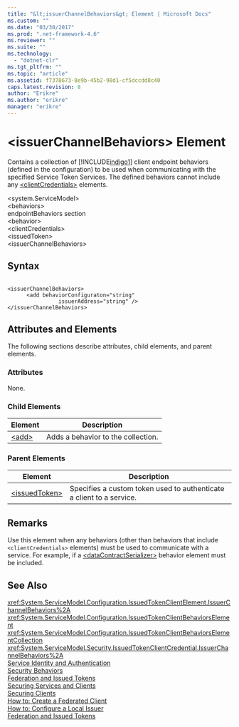 ```yaml
---
title: "&lt;issuerChannelBehaviors&gt; Element | Microsoft Docs"
ms.custom: ""
ms.date: "03/30/2017"
ms.prod: ".net-framework-4.6"
ms.reviewer: ""
ms.suite: ""
ms.technology: 
  - "dotnet-clr"
ms.tgt_pltfrm: ""
ms.topic: "article"
ms.assetid: f7378673-8e9b-45b2-98d1-cf5dccdd8c40
caps.latest.revision: 8
author: "Erikre"
ms.author: "erikre"
manager: "erikre"
---
```

# &lt;issuerChannelBehaviors&gt; Element
Contains a collection of [!INCLUDE[indigo1](../../../../../includes/indigo1-md.md)] client endpoint behaviors (defined in the configuration) to be used when communicating with the specified Service Token Services. The defined behaviors cannot include any [\<clientCredentials>](../../../../../docs/framework/configuring-apps/file-schema/wcf/clientcredentials.md) elements.  
  
 \<system.ServiceModel>  
\<behaviors>  
endpointBehaviors section  
\<behavior>  
\<clientCredentials>  
\<issuedToken>  
\<issuerChannelBehaviors>  
  
## Syntax  
  
```  
  
<issuerChannelBehaviors>  
      <add behaviorConfiguraton="string"  
                issuerAddress="string" />  
</issuerChannelBehaviors>  
```  
  
## Attributes and Elements  
 The following sections describe attributes, child elements, and parent elements.  
  
### Attributes  
 None.  
  
### Child Elements  
  
|Element|Description|  
|-------------|-----------------|  
|[\<add>](../../../../../docs/framework/configuring-apps/file-schema/wcf/add-of-issuerchannelbehaviors.md)|Adds a behavior to the collection.|  
  
### Parent Elements  
  
|Element|Description|  
|-------------|-----------------|  
|[\<issuedToken>](../../../../../docs/framework/configuring-apps/file-schema/wcf/issuedtoken.md)|Specifies a custom token used to authenticate a client to a service.|  
  
## Remarks  
 Use this element when any behaviors (other than behaviors that include `<clientCredentials>` elements) must be used to communicate with a service. For example, if a [\<dataContractSerializer>](../../../../../docs/framework/configuring-apps/file-schema/wcf/datacontractserializer-element.md) behavior element must be included.  
  
## See Also  
 <xref:System.ServiceModel.Configuration.IssuedTokenClientElement.IssuerChannelBehaviors%2A>   
 <xref:System.ServiceModel.Configuration.IssuedTokenClientBehaviorsElement>   
 <xref:System.ServiceModel.Configuration.IssuedTokenClientBehaviorsElementCollection>   
 <xref:System.ServiceModel.Security.IssuedTokenClientCredential.IssuerChannelBehaviors%2A>   
 [Service Identity and Authentication](../../../../../docs/framework/wcf/feature-details/service-identity-and-authentication.md)   
 [Security Behaviors](../../../../../docs/framework/wcf/feature-details/security-behaviors-in-wcf.md)   
 [Federation and Issued Tokens](../../../../../docs/framework/wcf/feature-details/federation-and-issued-tokens.md)   
 [Securing Services and Clients](../../../../../docs/framework/wcf/feature-details/securing-services-and-clients.md)   
 [Securing Clients](../../../../../docs/framework/wcf/securing-clients.md)   
 [How to: Create a Federated Client](../../../../../docs/framework/wcf/feature-details/how-to-create-a-federated-client.md)   
 [How to: Configure a Local Issuer](../../../../../docs/framework/wcf/feature-details/how-to-configure-a-local-issuer.md)   
 [Federation and Issued Tokens](../../../../../docs/framework/wcf/feature-details/federation-and-issued-tokens.md)